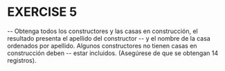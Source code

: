 # EXERCISE 5
-- Obtenga todos los constructores y las casas en construcción, el resultado presenta el apellido del constructor
-- y el nombre de la casa ordenados por apellido. Algunos constructores no tienen casas en construcción deben 
-- estar incluidos. (Asegúrese de que se obtengan 14 registros).

